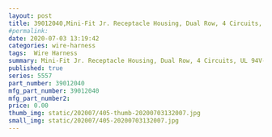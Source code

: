 ```yaml
---
layout: post
title: 39012040,Mini-Fit Jr. Receptacle Housing, Dual Row, 4 Circuits, UL 94V-2, Natural
#permalink: 
date: 2020-07-03 13:19:42
categories: wire-harness
tags:  Wire Harness
summary: Mini-Fit Jr. Receptacle Housing, Dual Row, 4 Circuits, UL 94V-2, Natural
published: true 
series: 5557
part_number: 39012040
mfg_part_number: 39012040
mfg_part_number2: 
price: 0.00
thumb_img: static/202007/405-thumb-20200703132007.jpg
small_img: static/202007/405-20200703132007.jpg
---
```




